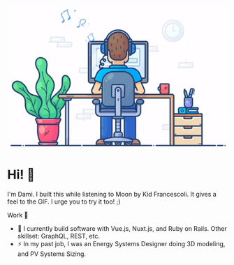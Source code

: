 [![Social banner for DamilolaAjayi](https://github.com/DamilolaAjayi/DamilolaAjayi/raw/master/assets/man-developer.gif)](https://twitter.com/dtajayi)

# Hi! :wave:

I'm Dami.
I built this while listening to Moon by Kid Francescoli. It gives a feel to the GIF. I urge you to try it too! ;)

Work 🧰 
- 👯 I currently build software with Vue.js, Nuxt.js, and Ruby on Rails. Other skillset: GraphQL, REST, etc.
- ⚡ In my past job, I was an Energy Systems Designer doing 3D modeling, and PV Systems Sizing. 


<!--
**DamilolaAjayi/DamilolaAjayi** is a ✨ _special_ ✨ repository because its `README.md` (this file) appears on your GitHub profile.

Here are some ideas to get you started:

- 🔭 I’m currently working on ...

- 👯 I’m looking to collaborate on ...
- 🤔 I’m looking for help with ...
- 💬 Ask me about ...
- 📫 How to reach me: ...
- 😄 Pronouns: ... -->


